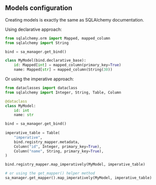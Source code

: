 ## Models configuration

Creating models is exactly the same as SQLAlchemy documentation. 

Using declarative approach:

```python
from sqlalchemy.orm import Mapped, mapped_column
from sqlalchemy import String

bind = sa_manager.get_bind()

class MyModel(bind.declarative_base):
    id: Mapped[int] = mapped_column(primary_key=True)
    name: Mapped[str] = mapped_column(String(30))
```

Or using the imperative approach:

```python
from dataclasses import dataclass
from sqlalchemy import Integer, String, Table, Column

@dataclass
class MyModel:
    id: int
    name: str

bind = sa_manager.get_bind()
    
imperative_table = Table(
    "imperative",
    bind.registry_mapper.metadata,
    Column("id", Integer, primary_key=True),
    Column("name", String, primary_key=True),
)

bind.registry_mapper.map_imperatively(MyModel, imperative_table)

# or using the get_mapper() helper method
sa_manager.get_mapper().map_imperatively(MyModel, imperative_table)
```
